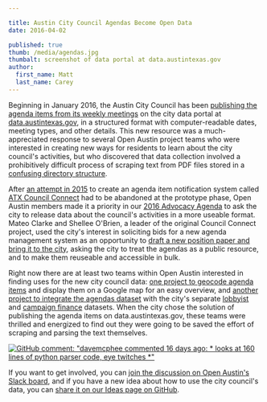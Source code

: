 ```yaml
---

title: Austin City Council Agendas Become Open Data
date: 2016-04-02

published: true
thumb: /media/agendas.jpg
thumbalt: screenshot of data portal at data.austintexas.gov
author:
  first_name: Matt
  last_name: Carey
---
```


Beginning in January 2016, the Austin City Council has been
[publishing the agenda items from its weekly meetings](https://data.austintexas.gov/Government/Austin-City-Council-Agenda-Items/es7e-878h)
on the city data portal at [data.austintexas.gov](https://data.austintexas.gov/), in a structured format with computer-readable dates,
meeting types, and other details. This new resource was a much-appreciated response to several Open Austin project teams
who were interested in creating new ways for residents to learn about the city council's activities, but who discovered that
data collection involved a prohibitively difficult process of scraping text from PDF files stored in
a [confusing directory structure](http://austintexas.gov/department/city-council/council-meetings).

After [an attempt in 2015](https://makerbase.co/p/uwt239/atxcouncilconn) to create an
agenda item notification system called [ATX Council Connect](https://github.com/open-austin/council-connect) had to be abandoned at
the prototype phase, Open Austin members made it a priority in
our [2016 Advocacy Agenda](http://www.open-austin.org/advocacy/documents/OpenAustinAdvocacyAgenda2016.pdf) to ask the city to
release data about the council's activities in a more useable format. Mateo Clarke and Shellee O'Brien, a leader of the original
Council Connect project, used the city's interest in soliciting bids for a new agenda management system as an opportunity to
[draft a new position paper and bring it to the city](https://docs.google.com/document/d/1FOLuCR6kRRTLQD5dyJCuIquRkEoaGi0aqAVlBFwVuPY/),
asking the city to treat the agendas as a public resource, and to make them reuseable and accessible in bulk.

Right now there are at least two teams within Open Austin interested in finding uses for the new city council data: [one project to geocode
agenda items](https://github.com/open-austin/project-ideas/issues/36) and display them on a Google map for an easy overview, and
[another project to integrate the agendas dataset](https://github.com/open-austin/lobbying-in-austin) with the city's separate [lobbyist](https://data.austintexas.gov/dataset/Lobbyists/bqav-9x6a)
and [campaign finance](https://data.austintexas.gov/Government/Campaign-Finance-Data-Transaction-Detail-Dataset/g4yx-aw9r) datasets. When the city chose the solution of publishing the agenda items on data.austintexas.gov, these teams were thrilled and energized
to find out they were going to be saved the effort of scraping and parsing the text themselves.

[![GitHub comment: "davemcphee commented 16 days ago: * looks at 160 lines of python parser code, eye twitches *"](/media/agendaGithubComment.jpg)](https://github.com/open-austin/project-ideas/issues/36)

If you want to get involved, you can [join the discussion on Open Austin's Slack board](http://slack.open-austin.org/), and if you have a new idea about how to
use the city council's data, you can [share it on our Ideas page on GitHub](https://github.com/open-austin/project-ideas).
